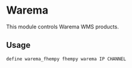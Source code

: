 
# Warema
This module controls Warema WMS products.

## Usage
```
define warema_fhempy fhempy warema IP CHANNEL
```
